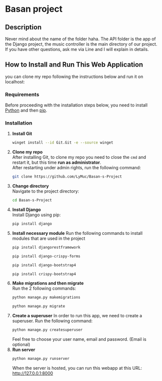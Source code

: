 # Basan project

## Description
Never mind about the name of the folder haha. The API folder is the app of the Django project, the music controller is the main directory of our project. If you have other questions, ask me via Line and I will explain in details.

## How to Install and Run This Web Application

you can clone my repo following the instructions below and run it on localhost:

### Requirements
Before proceeding with the installation steps below, you need to install [Python](https://www.python.org/) and then [pip](https://www.youtube.com/watch?v=fJKdIf11GcI).

### Installation
1. **Install Git**  
   ```bash
   winget install --id Git.Git -e --source winget
   ```
2. **Clone my repo**  
   After installing Git, to clone my repo you need to close the `cmd` and restart it, but this time **run as administrator**.  
   After restarting under admin rights, run the following command:  
   ```bash
   git clone https://github.com/LyMuc/Basan-s-Project
   ```
3. **Change directory**  
   Navigate to the project directory:  
   ```bash
   cd Basan-s-Project
   ```
4. **Install Django**  
   Install Django using pip:
   ```bash
   pip install django
   ```
5. **Install necessary module**
   Run the following commands to install modules that are used in the project
   ```bash
   pip install djangorestframework
   ```
   ```bash
   pip install django-crispy-forms
   ```
   ```bash
   pip install django-bootstrap4
   ```
   ```bash
   pip install crispy-bootstrap4
   ```
7. **Make migrations and then migrate**  
   Run the 2 following commands:  
   ```bash
   python manage.py makemigrations
   ```
   ```bash
   python manage.py migrate
   ```
8. **Create a superuser**
   In order to run this app, we need to create a superuser. Run the following command:
   ```bash
   python manage.py createsuperuser
   ```
   Feel free to choose your user name, email and password. (Email is optional)
9. **Run server**
   ```bash
   python manage.py runserver
   ```
   When the server is hosted, you can run this webapp at this URL: http://127.0.0.1:8000
